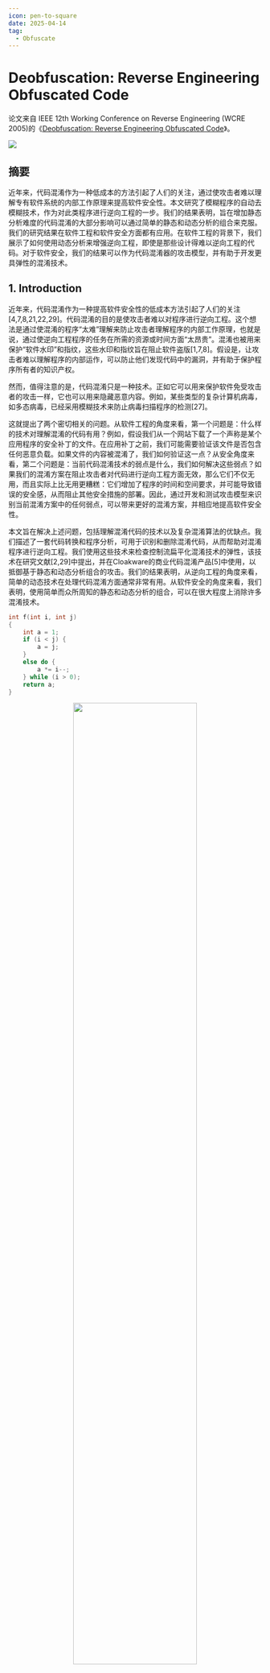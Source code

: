 ```yaml
---
icon: pen-to-square
date: 2025-04-14
tag:
  - Obfuscate
---
```


# Deobfuscation: Reverse Engineering Obfuscated Code

论文来自 IEEE 12th Working Conference on Reverse Engineering (WCRE 2005)的《[Deobfuscation: Reverse Engineering Obfuscated Code](https://ieeexplore.ieee.org/abstract/document/1566145)》。

![](/assets/images/scholar/反混淆：逆向混淆后的代码/title.png)

## 摘要

近年来，代码混淆作为一种低成本的方法引起了人们的关注，通过使攻击者难以理解专有软件系统的内部工作原理来提高软件安全性。本文研究了模糊程序的自动去模糊技术，作为对此类程序进行逆向工程的一步。我们的结果表明，旨在增加静态分析难度的代码混淆的大部分影响可以通过简单的静态和动态分析的组合来克服。我们的研究结果在软件工程和软件安全方面都有应用。在软件工程的背景下，我们展示了如何使用动态分析来增强逆向工程，即使是那些设计得难以逆向工程的代码。对于软件安全，我们的结果可以作为代码混淆器的攻击模型，并有助于开发更具弹性的混淆技术。

## 1. Introduction

近年来，代码混淆作为一种提高软件安全性的低成本方法引起了人们的关注[4,7,8,21,22,29]。代码混淆的目的是使攻击者难以对程序进行逆向工程。这个想法是通过使混淆的程序“太难”理解来防止攻击者理解程序的内部工作原理，也就是说，通过使逆向工程程序的任务在所需的资源或时间方面“太昂贵”。混淆也被用来保护“软件水印”和指纹，这些水印和指纹旨在阻止软件盗版[1,7,8]。假设是，让攻击者难以理解程序的内部运作，可以防止他们发现代码中的漏洞，并有助于保护程序所有者的知识产权。

然而，值得注意的是，代码混淆只是一种技术。正如它可以用来保护软件免受攻击者的攻击一样，它也可以用来隐藏恶意内容。例如，某些类型的复杂计算机病毒，如多态病毒，已经采用模糊技术来防止病毒扫描程序的检测[27]。

这就提出了两个密切相关的问题。从软件工程的角度来看，第一个问题是：什么样的技术对理解混淆的代码有用？例如，假设我们从一个网站下载了一个声称是某个应用程序的安全补丁的文件。在应用补丁之前，我们可能需要验证该文件是否包含任何恶意负载。如果文件的内容被混淆了，我们如何验证这一点？从安全角度来看，第二个问题是：当前代码混淆技术的弱点是什么，我们如何解决这些弱点？如果我们的混淆方案在阻止攻击者对代码进行逆向工程方面无效，那么它们不仅无用，而且实际上比无用更糟糕：它们增加了程序的时间和空间要求，并可能导致错误的安全感，从而阻止其他安全措施的部署。因此，通过开发和测试攻击模型来识别当前混淆方案中的任何弱点，可以带来更好的混淆方案，并相应地提高软件安全性。

本文旨在解决上述问题，包括理解混淆代码的技术以及复杂混淆算法的优缺点。我们描述了一套代码转换和程序分析，可用于识别和删除混淆代码，从而帮助对混淆程序进行逆向工程。我们使用这些技术来检查控制流扁平化混淆技术的弹性，该技术在研究文献[2,29]中提出，并在Cloakware的商业代码混淆产品[5]中使用，以抵御基于静态和动态分析组合的攻击。我们的结果表明，从逆向工程的角度来看，简单的动态技术在处理代码混淆方面通常非常有用。从软件安全的角度来看，我们表明，使用简单而众所周知的静态和动态分析的组合，可以在很大程度上消除许多混淆技术。

```c
int f(int i, int j)
{
    int a = 1;
    if (i < j) {
        a = j;
    }
    else do {
        a *= i--;
    } while (i > 0);
    return a;
}
```

<div style="width: 100%; margin: auto; text-align: center;">
  <img src="/assets/images/scholar/反混淆：逆向混淆后的代码/figure1.png" style="width: 70%;" />
  <p style="font-size: 0.95em;"><strong>
    Figure 1: An example program and its control flow graph
  </strong></p>
</div>


## 2. Obfuscating Transformations 

从概念上讲，我们可以区分两大类混淆转换。第一种是表面混淆，侧重于混淆程序的具体语法。一个例子是更改变量名或将不同作用域中的不同变量重命名为相同的标识符，如用于混淆.NET的“Dotfuscator”工具[25]。第二种是深度混淆，试图混淆程序的实际结构，例如通过改变其控制流或数据引用行为[4,8]。虽然前者可能会使人类更难理解源代码，但它并不能掩盖程序的语义结构。因此，它对用于逆向工程的算法没有影响，例如程序切片，这些算法依赖于代码结构和语义，而不是具体的语法。例如，只需使用解析器使用语言的作用域规则解析变量引用并相应地重命名变量，就可以直接撤消Dotfuscator风格变量重命名的大部分效果。相比之下，深度混淆会改变程序的实际结构，从而影响程序分析和逆向工程语义工具的效率。

由于篇幅限制，不再对不同类型的深度混淆技术进行更详细的阐述，但感兴趣的读者可以参考Collberg等人[9]的讨论和更详细的分类。就本文而言，只需注意，解决深度混淆问题（需要对程序的语义方面进行推理）直观上比解决表面混淆问题更困难，表面混淆本质上是一个语法问题。本文主要关注试图掩盖程序控制流逻辑的深度混淆技术。

在之前的工作中，我们考虑了基于不透明谓词对经过多次控制流混淆的程序进行去模糊的问题；我们发现，对于所考虑的混淆（Collbergs的Java程序Sandmark混淆工具[6]中实现的一组控制流混淆），大多数混淆都可以通过结合相当简单的静态和动态分析来消除[3]。本文考虑了一种不同的控制流混淆的方法，该方法来自王晨曦的论文[29,30]。这一选择有三个因素。首先，根据我们的实验，它似乎比我们之前考虑的更难打破[3]。其次，其他研究人员也考虑过这种方法[2]，因此研究界对其弹性很感兴趣。最后，它是Cloakware股份有限公司工业模糊处理工具的关键组成部分[5]。

本节介绍基本的控制流混淆技术，以及旨在使基本方法更难破解的两个增强功能。

### 2.1. Basic Control Flow Flattening

控制流扁平化旨在通过“扁平化”控制流图来模糊程序的控制流逻辑，使所有基本块看起来都有一组相同的前导和后继。执行过程中的实际控制流由调度器变量引导。在运行时，每个基本块都会给这个调度程序变量分配一个值，指示下一个基本块应该被执行。然后，开关块使用调度器变量通过跳转表间接跳转到预期的控制流后续器。

例如，考虑图1所示的程序。该程序的基本控制流扁平化导致如图2所示的控制流图，其中S是开关块，x是调度器变量。1块Init中调度器变量x的初始赋值旨在在控制首次进入函数时将控制路由到f（）的原始入口块A；在此之后，控制流由各个基本块中x的分配来引导。

<div style="width: 100%; margin: auto; text-align: center;">
  <img src="/assets/images/scholar/反混淆：逆向混淆后的代码/figure2.png" style="width: 50%;" />
</div>

### 2.2 Enhancement I: 程序间数据流

在第2.1节讨论的基本控制流扁平化转换中，分配给调度变量的值在函数本身中可用。因此，虽然模糊代码的控制流行为不明显，但可以通过检查分配给调度变量的常量来重建它。反过来，这只需要程序内分析。

使用过程间信息传递可以提高混淆技术的弹性。其想法是使用全局数组传递调度变量值。在函数的每个调用点，这些值都会从数组中的某个随机偏移量开始写入全局数组（适当调整以避免缓冲区溢出）。如此选择的偏移量在函数的不同调用位置可能不同，并作为全局或参数传递给混淆的被调用者。然后，模糊代码从全局数组中为调度变量赋值。实际访问的位置和这些位置的内容都不是恒定值，通过检查被调用者的混淆代码也不明显。将这种混淆应用于图1中的程序所得到的代码如图3所示。

<div style="width: 100%; margin: auto; text-align: center;">
  <img src="/assets/images/scholar/反混淆：逆向混淆后的代码/figure3.png" style="width: 50%;" />
</div>

### 2.3 Enhancement II: Artificial Blocks and Pointers

![](/assets/images/scholar/反混淆：逆向混淆后的代码/figure4.png)

通过在控制流图中添加人工基本块，可以扩展上述模糊技术。其中一些人工块永远不会被执行，但由于混淆代码中动态计算的间接分支目标，很难通过程序的静态检查来确定。

然后，我们通过指针将间接加载和存储添加到这些不可访问的块中。这些会混淆关于调度变量可能取值的静态分析。图4显示了将此应用于图1的程序的结果。

在我们的实现中，我们对原始函数中的每个块相应地添加了2个人造基本块：其中一个块实际上是在运行时执行的，而另一个只是为了误导静态分析而添加的诱饵。给定原始程序中的块B，让执行的相应人造块由B'表示，诱饵人造块为B''。基于指针的间接赋值在被这两个人造块中均存在。然而，只有B'中的赋值将调度变量设置为合适的值，以便在执行过程中提供正确的控制流；而诱饵块B''将调度变量设置为其他值，从而对控制流产生误导。在原始块B中，加载的调度变量的值是之前在人工块B'中分配的值。隐藏开关变量的起始值会使静态分析器更难推断出执行了哪些块，从而找出开关变量的有效定义。

## 3. Deobfuscation

本节描述了一些我们发现对混淆代码的逆向工程有用的分析和程序转换。

### 3.1 Cloning

许多混淆技术依赖于在程序中引入虚假执行路径来阻止静态程序分析[4,8]。这些路径在运行时永远无法采用，但在程序分析过程中会导致虚假信息沿着它们传播，从而降低了所获得信息的精度，使理解程序逻辑变得更加困难。如图5（a）所示，信息沿着“实际”控制流路径1和伪控制流路径2在基本块a和B之间传播，后者是由混淆器引入的。然后，沿着2传播的虚假数据流信息会在执行路径汇集的点上导致程序分析结果的不精确性。在图5（a）中，正向数据流分析的结果（如达到定义）在B的入口处受到污染，而反向分析的结果，如活性分析，在a的出口处受到影响。

解决这个问题的一种方法是克隆程序的一部分，使伪执行路径不再与原始执行路径连接，并污染从分析中获得的信息。将克隆应用于图5（a）中的基本块B的结果如图5（b）所示。在这种情况下，这会导致B入口处可用的前向数据流信息得到改善。然而，在这个例子中，克隆并没有消除虚假的控制流边缘A→B'，因此也没有改善A出口处可用的后向数据流的信息。

<div style="width: 100%; margin: auto; text-align: center;">
  <img src="/assets/images/scholar/反混淆：逆向混淆后的代码/figure5.png" style="width: 50%;" />
</div>

这种转换显然必须谨慎应用，否则会导致代码大小的大幅增加，并进一步加剧逆向工程问题。此外，由于去模糊的目标是尝试识别和删除混淆代码，这意味着一般来说，**克隆必须在不提前知道哪些执行路径是虚假的，哪些不是的情况下应用**。在这种情况下，一种可能的方法是在多个控制流路径连接的点上选择性地应用克隆，并且沿着某些路径传播的数据流信息的精度明显低于沿着其他路径传播的信息。或者，如果我们知道所应用的混淆类型，就有可能以利用这些信息的方式应用克隆。例如，由于其产生的独特控制流图，可以相对直接地推断出已经应用了控制流扁平化。

为了本文的目的，我们在我们的一个debuscator实现的上下文中使用克隆（见第4.1节），如图6所示。考虑图6（a）中所示的模糊程序片段，其中基本块a、B和C都将控制权转移到交换块S。克隆创建了交换块S的三个副本S1、S2和S3，分别对应于后续的a、B、C。这些副本中的每一个的控制流继承者都是原始交换块的一组控制流继承人，即每个副本S1、S2和S3都有一条到块A、B和C的边。在图6（B）所示的最终程序中，进入交换块S1的数据流信息不会与从B进入交换块S2的数据流或从C进入交换块S3的数据流混合。

<div style="width: 100%; margin: auto; text-align: center;">
  <img src="/assets/images/scholar/反混淆：逆向混淆后的代码/figure6.png" style="width: 50%;" />
</div>

### 3.2 Static Path Feasibility Analysis(静态路径可行性分析)

我们使用术语静态路径可行性分析来指代基于约束的静态分析，以确定（非循环）执行路径是否可行。给定一个非循环执行路径π，其中变量集$\bar x$位于π的入口处，我们的想法是构造一个约束$C_π$满足逻辑公式（∃$\bar x$）$C_π$只有在程序的所有可能执行中π都从未执行的情况下才不满足。因此，$C_π$是对沿π执行指令的影响的保守近似。如果（∃$\bar x$）Cπ可以被证明是不可满足的，我们可以得出结论，π是不可行的。

原则上，我们可以想象许多不同的方法来构造与路径π对应的约束$C_π$。就本文而言，我们的目标是考虑算术运算对变量值的影响，有效地获得类似于常数传播的分析，但沿着单个执行路径而不是沿着所有执行路径传播信息。为此，我们使用线性算术约束来推理变量值。下面的讨论假设了一种低级程序表示，例如三地址码、RTL甚至机器指令。

假设程序中的每条指令都有唯一的名称 \( I_k \)。变量 \( x \) 在路径 \( \pi \) 起始处的值记为 \( x_0 \)，而在路径中间的某个点，紧接着执行指令 \( I_k \) 之后的变量 \( x \) 的值记为 \( x_k \)。未知的值用符号 \( \perp \) 表示。约束 \( C_\pi \) 被构造为路径 \( \pi \) 上每条指令 \( I_k \) 所对应的约束 \( C_k \) 的合取形式：

1. **赋值语句（Assignment）**：若 \( I_k \equiv \text{‘}x = y\text{’} \)，则

   \[
   C_k \equiv x_k = y_j
   \]

   其中 \( I_j \) 表示路径 \( \pi \) 中在 \( I_k \) 之前最近一次定义 \( y \) 的指令（若在 \( I_k \) 之前没有定义过 \( y \)，则 \( j = 0 \)）。

2. **算术语句（Arithmetic）**：若 \( I_k \equiv \text{‘}x = y \oplus z\text{’} \)，其中 \( \oplus \) 表示某种操作，\( I_i \) 和 \( I_j \) 分别表示路径中最近一次定义 \( y \) 和 \( z \) 的指令（如果路径上还未定义 \( y \) 或 \( z \)，则 \( i = 0 \) 或 \( j = 0 \)），那么：

    \[
        C_k \equiv x_k = f_\oplus(y_i, z_j)
    \]

    其中 \( f_\oplus \) 表示操作 \( \oplus \) 的语义函数。如果分析器无法识别 \( \oplus \) 的语义，或者 \( y_i = \perp \) 或 \( z_j = \perp \)，则有：

    \[
        C_k \equiv x = \perp
    \]

3. **间接引用（Indirection）**：指针可以在不同精度级别上建模，不同的精度带来了分析速度上的权衡 [14]。关于指针分析的完整讨论超出了本文的范围；我们仅要求对指针的处理具有保守性，即：在分析过程中指针的可能目标集合应该包含程序任意一次执行中指针的实际目标集合。

4. **分支（Branches）**：若 \( I_k \equiv \text{‘if } e \text{ goto } L\text{’} \)，其中 \( e \) 是一个布尔表达式，在这种情况下：

\[
C_k \equiv 
\begin{cases}
e & \text{如果 } I_k \text{ 在路径 } \pi \text{ 中被执行} \\
\neg e & \text{如果 } I_k \text{ 在路径 } \pi \text{ 中未被执行}
\end{cases}
\]

无条件分支可以被视为 \( e \equiv \text{true} \) 的特殊情况；而多路分支（如 `switch` 语句）可以被建模为一系列语义等价的条件分支。

5. **其他情况**：如果分析器无法建模某条指令 \( I_k \) 的效果，则分析将在该处中止，并且系统保守地假设路径 \( \pi \) 是一个可行路径。

一旦约束 \( C_\pi \) 以这种方式构造完成，就会使用一个约束求解器来判定其是否可满足。所生成的这些约束可以通过路径切片技术（path slicing techniques）[15] 进行简化，以降低可满足性测试的开销；我们当前的实现使用 Omega calculator [23] 进行可满足性测试，但目前尚未采用这种简化技术。

图7展示了如何在静态路径可行性分析中使用约束。每个基本块右上角的括号数字用于标识不同的指令。考虑路径 \( \pi = \text{B0} \rightarrow \text{B2} \rightarrow \text{B3} \rightarrow \text{B5} \)。在此路径的入口处，唯一相关的活动变量是 \( u \)。该路径对应的约束 \( C_\pi \) 为：

\[
(\exists u_0)\left[x_1 = 1 \land y_2 = 2 \land u_0 > 0 \land z_5 = x_1 - y_2 \land z_5 > 0 \right]
\]

很容易看出，该约束是不可满足的，因此路径 \( \pi \) 是不可行的。需要注意的是，传统的常量传播（constant propagation）会在进入 B3 基本块时得到 \( z = \perp \)，从而得出路径 \( \pi \) 是可行的结论。

还需要注意，这个例子也可以通过克隆基本块 B3 来处理，这样可以防止因控制流在边 \( \text{B1} \rightarrow \text{B3} \) 和 \( \text{B2} \rightarrow \text{B3} \) 合并时丢失信息。在克隆之后，常量传播将会得到预期的结果。因此，路径可行性分析与基本块克隆可以被视为互补的技术。

<div style="width: 100%; margin: auto; text-align: center;">
  <img src="/assets/images/scholar/反混淆：逆向混淆后的代码/figure7.png" style="width: 50%;" />
</div>

### 3.3 静态分析 + 动态分析

传统的静态分析，如第3.2节的分析，本质上是保守的，因此纯静态去模糊技术产生的边集通常是实际边集的超集。相反，动态分析（如程序追踪或边分析）不能考虑程序的所有可能输入值，因此只能观察到其所有可能执行路径的一个子集。

这两种程序分析方法的互补特性提示我们可以尝试将它们结合起来。这可以通过两种方式实现：一种方法是以动态分析获得的控制流边的一个 **下近似（underapproximation）** 为起点，再通过静态分析补回可能会被执行的控制流边；另一种方法是从静态分析获得的控制流边的一个 **上近似（overapproximation）** 出发，再通过动态分析剔除那些实际上不会被执行的边或路径。

但要注意，合并静态分析和动态分析后的结果可能包含比原始程序更多或更少的边，即在精确性和正确性之间无法保证。然而，从逆向工程和程序理解的角度看，这种混合分析对于克服纯静态或纯动态分析的局限性是非常有价值的。

本文所描述的工作采用静态分析来改善动态分析的结果，方法是在动态分析结果上**添加回一些可能会被执行的控制流边**。我们方法背后的核心思想源自一个思想实验（gedankenexperiment）：假设我们以某种方式知道了哪些控制流边在实际执行中会被走到，那么我们就可以只标记这些边，并且仅在这些已知会被走到的边上传播数据流信息。这样，就避免了将信息传播到那些运行时永远不会执行的边上，从而获得更精确的分析结果。

传统的静态分析可以被看作是一种“所有边都被标记”的退化情况（degenerate case）。我们可以通过使用动态分析来识别在执行过程中实际占用的边，并仅标记这些边，然后沿着这些标记的边传播数据流信息，从而改善这种情况，如下所示：

1. 初始时，仅标记那些被动态分析识别为“在执行中被实际走到”的控制流边。

2. 在程序上执行常量传播（constant propagation），仅沿着被标记的边传播信息。

    如果遇到一个条件分支，在执行过程中仅有一个出口控制流边被实际执行，但从常量传播的角度无法唯一确定该分支的结果，那么就应当**将未被执行的那个分支边也加入控制流边集合中，并将其标记为“可能可达”**。

在我们的实现中，这种方法的效果是修剪传播到开关块中的数据流信息。例如，考虑以下控制流片段，其中实线箭头表示在执行过程中获取的控制流边，而虚线箭头对应于从未获取的边：

<div style="width: 100%; margin: auto; text-align: center;">
  <img src="/assets/images/scholar/反混淆：逆向混淆后的代码/figure-unnamed1.png" style="width: 50%;" />
</div>

在这个例子中，基本块B永远不会执行，因此控制流边S→B和B→S没有标记，也没有沿着它们传播的信息。因此，在静态分析中不考虑块B中的赋值“x=2”；这导致值2不被认为是开关处变量x的可能值。

## 4. 实验评估

我们使用两种不同的二进制重写系统对 Intel x86 平台上的想法进行了评估：PLTO [24] 和 DIABLO [10]。我们在这两个工具中实现了 Wang 博士论文中所描述的三种控制流扁平化（control flow flattening）混淆技术（第2节中已有讨论），并使用这些技术对 SPECint-2000 benchmark suite中的十个程序进行了混淆处理。尽管这些程序是用 C 语言编写的，我们的实验是在程序的二进制文件上进行的。

我们对每个基准程序都使用 gcc 版本 3.2.2 进行编译，优化级别为 -O3，并使用了其他命令行参数以生成静态链接的可重定位二进制文件，然后再使用上述混淆器对这些二进制文件进行处理。包含 switch 语句的函数（间接跳转产生的跳转）未被混淆，因为我们当前的混淆器尚无法处理这些控制流。

标准库函数也被排除在外，因为在大多数情况下，这些函数包含非标准控制流，例如控制从一个函数跳转到另一个函数但未使用正常的调用/返回机制（call/return）来进行跨过程控制流传递。

这些基准程序的静态特征在表1中进行了展示，该表比较了原始程序与应用基本控制流扁平化之后程序的差异。总体而言，表1 显示我们的工具能够混淆程序中大多数用户函数（平均约为 88%）。

正如预期的那样，混淆会导致控制流边的数量显著增加，尽管我们事先预估过，但实际增加的规模——大约为 55 到 60 倍——仍超出了我们的预期。

<div style="width: 100%; margin: auto; text-align: center;">
  <img src="/assets/images/scholar/反混淆：逆向混淆后的代码/table1.png" style="width: 70%;" />
</div>

控制流反混淆（Control flow deobfuscation）涉及到删除由混淆器添加的伪造控制流边。为了评估不同反混淆技术的有效性，我们将反混淆后的程序 \( P_{deobf} \) 与原始程序 \( P_{orig} \) 进行比较，以识别反混淆器在删除控制流边过程中可能出现的错误。

原则上，可能出现两种类型的错误：

- 第一种：\( P_{deobf} \) 包含某些边，而这些边在 \( P_{orig} \) 中并不存在；
- 第二种：\( P_{deobf} \) 不包含某些原本存在于 \( P_{orig} \) 中的边。

我们将第一类错误称为**过度估计错误（overestimation errors）**，记作 \( \Delta_{over} \)；将第二类错误称为**低估错误（underestimation errors）**，记作 \( \Delta_{under} \)。

公式如下：

\[
\Delta_{over} = \left| \left\{ e \mid e \in P_{deobf} \land e \notin P_{orig} \right\} \right|
\]

\[
\Delta_{under} = \left| \left\{ e \mid e \notin P_{deobf} \land e \in P_{orig} \right\} \right|
\]

由于反混淆器的输入是混淆后的程序，我们将过度估计和低估的错误数按混淆程序中边的总数量进行归一化表达。

### 4.1 Basic Flattening

我们首先考虑使用第2.1节中描述的基本控制流扁平化技术混淆的程序。事实证明，使用纯静态技术进行去模糊处理很简单。我们考虑了两种不同的方法：DIABLO实现使用克隆和传统的常量传播来消除控制流的歧义；PLTO的实现使用了基于约束的路径可行性分析。

反混淆结果如表2（a）所示。

对于我们的每个实现，我们考虑两个指标：反混淆的程度，即我们能够通过反混淆过程去除的混淆边的数量；以及精度，如上所述，它给出了高估和低估的边的数量。可以看出，使用基于约束的路径可行性分析的PLTO实现能够完全恢复原始程序，没有任何错误。DIABLO实现使用代码克隆和恒定传播，能够删除99%以上的混淆边，但仍然存在少量的高估误差（平均0.72%）。这在很大程度上是所使用的程序转换的产物：克隆过程在程序中引入了许多额外的控制流边，而这些边并没有被不断的传播完全消除。

事实证明，通过活性分析和跳跃链折叠的额外阶段（即，跳跃到最终目标的单个跳跃取代了连续跳跃），可以很容易地消除其中的大多数。然而，我们这样做并不是为了本文的目的。

![](/assets/images/scholar/反混淆：逆向混淆后的代码/table2.png)

### 4.2 Flattening with Interprocedural Data Flow

为了使用过程间数据流进行扁平化，我们只使用了PLTO实现，单独使用静态路径可行性分析，并结合动态执行跟踪。

在这种情况下，由于我们的路径可行性分析本质上纯粹是程序内的，因此无法实现任何反混淆。

当静态分析与动态追踪（dynamic tracing）结合使用时，效果会更好。表 2(b) 中展示了相关结果。

反混淆后的程序仍然存在一定的**过度估计错误**，从 mcf 基准程序的 4.5% 到 vpr 的 43.7%，整体平均为 26.9%。在所有基准测试中都**没有出现低估错误（underestimation error）**。

值得注意的是，尽管底层的静态分析仅为**过程内分析（intra-procedural）**，本身并不具有反混淆效果，但将其与动态分析结合后，可以消除\( 100 - 26.9 \approx 73\%\)的混淆边，说明其具有显著作用。

需要强调的是，静态与动态分析的结合仅对“实际在测试输入中被执行”的函数有意义。对于那些**在测试输入中未被执行的函数**，我们不会删除其任何边，其所有混淆边都将被计入表 2(b) 中的过度估计误差。

### 4.3 Flattening with Artificial Blocks and Pointers

为了使用人造块和指针进行扁平化，我们再次仅使用PLTO实现，使用静态路径可行性分析本身以及与动态执行跟踪相结合。

静态路径可行性分析无法消除这种情况，因为它目前不处理通过指针的间接内存访问。

当将静态分析与动态分析结合使用时，反混淆效果进一步提升。相关结果如表 2(c) 所示。

在该表中，列标题为 “Added” 的数值与表 2(b) 中的对应值不同，这是因为在该实验设置中引入了人工基本块，从而增加了部分额外的控制流边。

与使用跨过程数据流（interprocedural data flow）进行扁平化时的情况类似，**所有在测试输入中未被执行的函数的混淆边**仍被计入过度估计误差中。

**过度估计误差**范围从 mcf 的 1.6% 到 gcc 的接近 40%，整体平均为 21.4%。

在本次设置中，还存在**少量的低估误差**，范围从 crafty 和 gcc 的 0.01% 到 mcf 的 1.7%，整体平均为 0.06%。

换言之，反混淆器在此实验中总共消除了：

\[
100 - (21.4 + 0.06) \approx 78\%
\]

的混淆控制流边。

### 4.4 Deobfuscation Time

基于 PLTO 的反混淆器在处理基本控制流扁平化（basic control flow flattening）时所耗费的总时间，从 mcf 的约 7 秒（约束生成耗时：2.5 秒；约束求解耗时：4.5 秒）到 gcc 的约 21 分钟（约束生成耗时：631.5 秒；约束求解耗时：640.1 秒）不等。

对于两种增强版本的混淆方案，其耗时也类似：

- **跨过程数据流（interprocedural data flow）**的处理时间范围为 7 秒到 22 分钟；
- **人工基本块与间接引用（artificial blocks and indirection）**的处理时间范围为 8.5 秒到 24 分钟。

## 5. Related Work

在逆向工程混淆代码方面，似乎没有大量的前期工作。Kapoor[16]和Kruegel等人[18]讨论了反汇编混淆二进制文件的算法。Lakhotia和Kumar讨论了处理二进制文件中模糊过程调用的技术[19,20]。这些作品的重点以及使用的技术与这里描述的非常不同。

许多研究人员考虑过将动态分析单独或与静态分析结合用于逆向工程[17,26,28]；Stroulia和Syst¨a给出了概述[26]。这项工作的大部分重点是处理遗留软件，例如，用于确定模块化和语义聚类或理解高级设计模式，以及用于可视化动态系统行为。所有这些都与本文所述的工作有着根本的不同，本文的双重目的是识别有助于对混淆代码进行逆向工程的技术，以及评估代码混淆技术的优缺点。特别是，我们的工作重点是使用简单的静态和动态分析来逆向工程程序，这些程序是专门为使逆向工程变得困难而设计的。

Ernst[11]讨论了静态和动态分析相结合的想法。

## 6. Conclusions

许多研究人员提出了代码混淆作为一种使软件逆向工程变得困难的手段。混淆转换通常依赖于对某些类型的程序属性进行静态推理的理论难度。然而，本文表明，通过静态和动态分析的结合，可以绕过一些混淆的大部分影响。特别是，我们研究了消除控制流扁平化影响的问题，这是一种在研究文献中提出并用于商业代码混淆工具的控制混淆技术。我们的结果表明，使用纯静态技术可以以相对简单的方式消除基本的控制流扁平化，而使用静态和动态技术的组合可以在很大程度上消除对基本技术的增强。

## References

[1] G. Arboit. A method for watermarking java programs via opaque predicates. In Proc. 5th. International Conference on Electronic Commerce Research (ICECR-5), 2002.
[2] L. Badger, L. D’Anna, D. Kilpatrick, B. Matt,
A. Reisse, and T. Van Vleck. Self-protecting mobile agents obfuscation techniques evaluation report. Technical Report Report No. #01-036, NAI
Labs, March 2002.
[3] S. Chandrasekharan. An evaluation of the resilience of control flow obfuscations. Undergraduate Honors Thesis, Dept. of Computer Science,
The University of Arizona, Dec. 2003.
[4] W. Cho, I. Lee, and S. Park. Against intelligent tampering: Software tamper resistance by extended control flow obfuscation. In Proc. World
Multiconference on Systems, Cybernetics, and Informatics, 2001.
[5] S. Chow, Y. Gu, H. Johnson, and V. A. Zakharov.
An approach to the obfuscation of control-flow of sequential computer programs. In Proc. 4th. Information Security Conference (ISC 2001), Springer
LNCS vol. 2000, pages 144–155, 2001.
[6] C. Collberg, G. Myles, and A. Huntwork.
Sandmark – a tool for software protection research. IEEE Security and Privacy, 1(4):40–49,
July/August 2003.
[7] C. Collberg and C. Thomborson. Software watermarking: Models and dynamic embeddings. In
Proc. 26th. ACM Symposium on Principles of Programming Languages, pages 311–324, January
1999.
[8] C. Collberg and C. Thomborson. Watermarking,
tamper-proofing, and obfuscation – tools for software protection. IEEE Transactions on Software
Engineering, 28(8), August 2002.
[9] C. Collberg, C. Thomborson, and D. Low. A taxonomy of obfuscating transformations. Technical
Report 148, Department of Computer Sciences,
The University of Auckland, July 1997.
[10] B. De Bus, B. De Sutter, L. Van Put, D. Chanet,
and K. De Bosschere. Link-time optimization of
arm binaries. In Proc. 2004 ACM Conf. on Languages, Compilers, and Tools for Embedded Systems (LCTES’04), pages 211–220, 7 2004.
[11] Michael D. Ernst. Static and dynamic analysis:
Synergy and duality. In WODA 2003: ICSE Workshop on Dynamic Analysis, Portland, OR, pages
24–27, May 2003.
[12] D. Evans and D. Larochelle. Improving security
using extensible lightweight static analysis. IEEE
Software, 19(1):42–51, January/February 2002.
[13] S. Guyer and K. McKinley. Finding your cronies:
Static analysis for dynamic object colocation. In
Proc. OOPSLA’04, pages 237–250, October 2004.
[14] M. Hind and A. Pioli. Which pointer analysis
should I use? In Proc. 2000 ACM SIGSOFT International Symposium on Software Testing and
Analysis, pages 113–123, 2000.
[15] R. Jhala and R. Majumdar. Path slicing. In Proc.
ACM SIGPLAN Conference on Programming
Language Design and Implementation (PLDI),
pages 38–47, June 2005.
[16] A. Kapoor. An approach towards disassembly of
malicious binaries. Master’s thesis, University of
Louisiana at Lafayette, 2004.
[17] R. Kazman and S. J. Carri`ere. Playing detective: Reconstructing software architecture from
available evidence. Automated Software Engineering: An International Journal, 6(2):107–138,
April 1999.
[18] C. Kruegel, W. Robertson, F. Valeur, and G. Vigna.
Static disassembly of obfuscated binaries. In Proc.
13th USENIX Security Symposium, August 2004.
[19] E. U. Kumar, A. Kapoor, and A. Lakhotia. DOC –
answering the hidden ‘call’ of a virus. Virus Bulletin, April 2005.
[20] A. Lakhotia and E. U. Kumar. Abstract stack
graph to detect obfuscated calls in binaries. In
Proc. 4th. IEEE International Workshop on Source
Code Analysis and Manipulation, pages 17–26,
September 2004.
[21] C. Linn and S.K. Debray. Obfuscation of executable code to improve resistance to static disassembly. In Proc. 10th. ACM Conference on Computer and Communications Security (CCS 2003),
pages 290–299, October 2003.
[22] T. Ogiso, Y. Sakabe, M. Soshi, and A. Miyaji.
Software obfuscation on a theoretical basis and its
implementation. IEEE Trans. Fundamentals, E86-
A(1), January 2003.
[23] W. Pugh. The Omega test: a fast and practical integer programming algorithm for dependence analysis. Comm. ACM, 35:102–114, August 1992.
[24] B. Schwarz, S. K. Debray, and G. R. Andrews.
Plto: A link-time optimizer for the Intel IA-32
architecture. In Proc. 2001 Workshop on Binary
Translation (WBT-2001), 2001.
[25] Preemptive Solutions. Dotfuscator.
www.preemptive.com/products/dotfuscator.
[26] E. Stroulia and T. Syst¨a. Dynamic analysis
for reverse engineering and program understanding. ACM SIGAPP Applied Computing Review,
10(1):8–17, 2002.
[27] Symantec Corp. Understanding and managing
polymorphic viruses. Technical report, 1996.
[28] T. Syst¨a. Static and Dynamic Reverse Engineering
Techniques for Java Software Systems. PhD thesis, Dept. of Computer and Information Sciences,
University of Tampere, Finland, 2000.
[29] C. Wang, J. Davidson, J. Hill, and J. Knight.
Protection of software-based survivability mechanisms. In Proc. International Conference of Dependable Systems and Networks, July 2001.
[30] Chenxi Wang. A Security Architecture for Survivability Mechanisms. PhD thesis, Department of
Computer Science, University of Virginia, October 2000.
